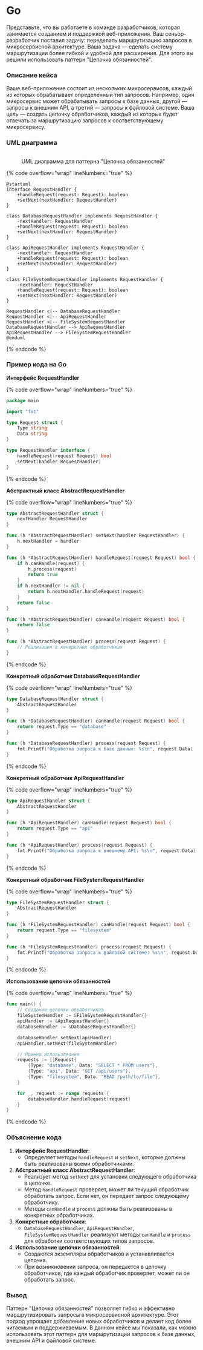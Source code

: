 # Go

Представьте, что вы работаете в команде разработчиков, которая занимается созданием и поддержкой веб-приложения. Ваш сеньор-разработчик поставил задачу: переделать маршрутизацию запросов в микросервисной архитектуре. Ваша задача — сделать систему маршрутизации более гибкой и удобной для расширения. Для этого вы решили использовать паттерн "Цепочка обязанностей".

### Описание кейса

Ваше веб-приложение состоит из нескольких микросервисов, каждый из которых обрабатывает определенный тип запросов. Например, один микросервис может обрабатывать запросы к базе данных, другой — запросы к внешним API, а третий — запросы к файловой системе. Ваша цель — создать цепочку обработчиков, каждый из которых будет отвечать за маршрутизацию запросов к соответствующему микросервису.

### UML диаграмма

<figure><img src="../../../../../.gitbook/assets/image (1) (1) (1) (1) (1) (1) (1) (1) (1).png" alt=""><figcaption><p>UML диаграмма для паттерна "Цепочка обязанностей"</p></figcaption></figure>

{% code overflow="wrap" lineNumbers="true" %}
```plantuml
@startuml
interface RequestHandler {
    +handleRequest(request: Request): boolean
    +setNext(nextHandler: RequestHandler)
}

class DatabaseRequestHandler implements RequestHandler {
    -nextHandler: RequestHandler
    +handleRequest(request: Request): boolean
    +setNext(nextHandler: RequestHandler)
}

class ApiRequestHandler implements RequestHandler {
    -nextHandler: RequestHandler
    +handleRequest(request: Request): boolean
    +setNext(nextHandler: RequestHandler)
}

class FileSystemRequestHandler implements RequestHandler {
    -nextHandler: RequestHandler
    +handleRequest(request: Request): boolean
    +setNext(nextHandler: RequestHandler)
}

RequestHandler <|-- DatabaseRequestHandler
RequestHandler <|-- ApiRequestHandler
RequestHandler <|-- FileSystemRequestHandler
DatabaseRequestHandler --> ApiRequestHandler
ApiRequestHandler --> FileSystemRequestHandler
@enduml
```
{% endcode %}

### Пример кода на Go

**Интерфейс RequestHandler**

{% code overflow="wrap" lineNumbers="true" %}
```go
package main

import "fmt"

type Request struct {
    Type string
    Data string
}

type RequestHandler interface {
    handleRequest(request Request) bool
    setNext(handler RequestHandler)
}
```
{% endcode %}

**Абстрактный класс AbstractRequestHandler**

{% code overflow="wrap" lineNumbers="true" %}
```go
type AbstractRequestHandler struct {
    nextHandler RequestHandler
}

func (h *AbstractRequestHandler) setNext(handler RequestHandler) {
    h.nextHandler = handler
}

func (h *AbstractRequestHandler) handleRequest(request Request) bool {
    if h.canHandle(request) {
        h.process(request)
        return true
    }
    if h.nextHandler != nil {
        return h.nextHandler.handleRequest(request)
    }
    return false
}

func (h *AbstractRequestHandler) canHandle(request Request) bool {
    return false
}

func (h *AbstractRequestHandler) process(request Request) {
    // Реализация в конкретных обработчиках
}
```
{% endcode %}

**Конкретный обработчик DatabaseRequestHandler**

{% code overflow="wrap" lineNumbers="true" %}
```go
type DatabaseRequestHandler struct {
    AbstractRequestHandler
}

func (h *DatabaseRequestHandler) canHandle(request Request) bool {
    return request.Type == "database"
}

func (h *DatabaseRequestHandler) process(request Request) {
    fmt.Printf("Обработка запроса к базе данных: %s\n", request.Data)
}
```
{% endcode %}

**Конкретный обработчик ApiRequestHandler**

{% code overflow="wrap" lineNumbers="true" %}
```go
type ApiRequestHandler struct {
    AbstractRequestHandler
}

func (h *ApiRequestHandler) canHandle(request Request) bool {
    return request.Type == "api"
}

func (h *ApiRequestHandler) process(request Request) {
    fmt.Printf("Обработка запроса к внешнему API: %s\n", request.Data)
}
```
{% endcode %}

**Конкретный обработчик FileSystemRequestHandler**

{% code overflow="wrap" lineNumbers="true" %}
```go
type FileSystemRequestHandler struct {
    AbstractRequestHandler
}

func (h *FileSystemRequestHandler) canHandle(request Request) bool {
    return request.Type == "filesystem"
}

func (h *FileSystemRequestHandler) process(request Request) {
    fmt.Printf("Обработка запроса к файловой системе: %s\n", request.Data)
}
```
{% endcode %}

**Использование цепочки обязанностей**

{% code overflow="wrap" lineNumbers="true" %}
```go
func main() {
    // Создание цепочки обработчиков
    fileSystemHandler := &FileSystemRequestHandler{}
    apiHandler := &ApiRequestHandler{}
    databaseHandler := &DatabaseRequestHandler{}

    databaseHandler.setNext(apiHandler)
    apiHandler.setNext(fileSystemHandler)

    // Пример использования
    requests := []Request{
        {Type: "database", Data: "SELECT * FROM users"},
        {Type: "api", Data: "GET /api/users"},
        {Type: "filesystem", Data: "READ /path/to/file"},
    }

    for _, request := range requests {
        databaseHandler.handleRequest(request)
    }
}
```
{% endcode %}

### Объяснение кода

1. **Интерфейс RequestHandler**:
   * Определяет методы `handleRequest` и `setNext`, которые должны быть реализованы всеми обработчиками.
2. **Абстрактный класс AbstractRequestHandler**:
   * Реализует метод `setNext` для установки следующего обработчика в цепочке.
   * Метод `handleRequest` проверяет, может ли текущий обработчик обработать запрос. Если нет, он передает запрос следующему обработчику.
   * Методы `canHandle` и `process` должны быть реализованы в конкретных обработчиках.
3. **Конкретные обработчики**:
   * `DatabaseRequestHandler`, `ApiRequestHandler`, `FileSystemRequestHandler` реализуют методы `canHandle` и `process` для обработки соответствующих типов запросов.
4. **Использование цепочки обязанностей**:
   * Создаются экземпляры обработчиков и устанавливается цепочка.
   * При возникновении запроса, он передается в цепочку обработчиков, где каждый обработчик проверяет, может ли он обработать запрос.

### Вывод

Паттерн "Цепочка обязанностей" позволяет гибко и эффективно маршрутизировать запросы в микросервисной архитектуре. Этот подход упрощает добавление новых обработчиков и делает код более читаемым и поддерживаемым. В данном кейсе мы показали, как можно использовать этот паттерн для маршрутизации запросов к базе данных, внешним API и файловой системе.
